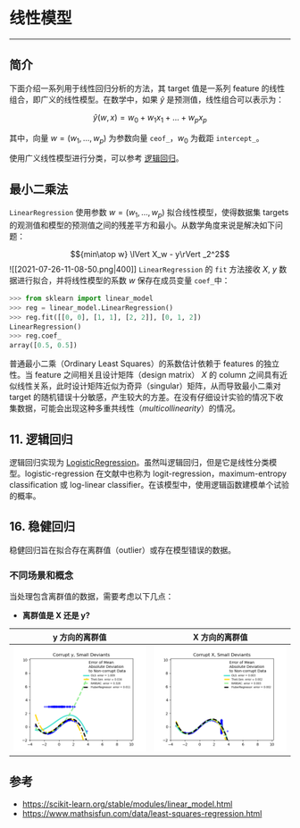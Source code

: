 # 线性模型

***

## 简介

下面介绍一系列用于线性回归分析的方法，其 target 值是一系列 feature 的线性组合，即广义的线性模型。在数学中，如果 $\hat{y}$ 是预测值，线性组合可以表示为：

$$\hat{y}(w,x)=w_0+w_1x_1+...+w_px_p$$

其中，向量 $w=(w_1,...,w_p)$ 为参数向量 `ceof_`，$w_0$ 为截距 `intercept_`。

使用广义线性模型进行分类，可以参考 [逻辑回归](#逻辑回归)。

## 最小二乘法

`LinearRegression` 使用参数 $w=(w_1,...,w_p)$ 拟合线性模型，使得数据集 targets 的观测值和模型的预测值之间的残差平方和最小。从数学角度来说是解决如下问题：

$${min\atop w} \lVert X_w - y\rVert _2^2$$
![[2021-07-26-11-08-50.png|400]]
`LinearRegression` 的 `fit` 方法接收 $X$, $y$ 数据进行拟合，并将线性模型的系数 $w$ 保存在成员变量 `coef_`中：

```python
>>> from sklearn import linear_model
>>> reg = linear_model.LinearRegression()
>>> reg.fit([[0, 0], [1, 1], [2, 2]], [0, 1, 2])
LinearRegression()
>>> reg.coef_
array([0.5, 0.5])
```

普通最小二乘（Ordinary Least Squares）的系数估计依赖于 features 的独立性。当 feature 之间相关且设计矩阵（design matrix） $X$ 的 column 之间具有近似线性关系，此时设计矩阵近似为奇异（singular）矩阵，从而导致最小二乘对 target 的随机错误十分敏感，产生较大的方差。在没有仔细设计实验的情况下收集数据，可能会出现这种多重共线性（*multicollinearity*）的情况。
## 11. 逻辑回归

逻辑回归实现为 [LogisticRegression](https://scikit-learn.org/stable/modules/generated/sklearn.linear_model.LogisticRegression.html)。虽然叫逻辑回归，但是它是线性分类模型。logistic-regression 在文献中也称为 logit-regression，maximum-entropy classification 或 log-linear classifier。在该模型中，使用逻辑函数建模单个试验的概率。

## 16. 稳健回归

稳健回归旨在拟合存在离群值（outlier）或存在模型错误的数据。

### 不同场景和概念

当处理包含离群值的数据，需要考虑以下几点：

- **离群值是 X 还是 y?**

|y 方向的离群值|X 方向的离群值|
|---|---|
|![y_outliers](./images/sphx_glr_plot_robust_fit_003.png)|![X_outliers](./images/sphx_glr_plot_robust_fit_002.png)|



## 参考

- https://scikit-learn.org/stable/modules/linear_model.html
- https://www.mathsisfun.com/data/least-squares-regression.html
